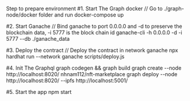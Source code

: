 Step to prepare environment
#1. Start The Graph docker
// Go to ./graph-node/docker folder and run
docker-compose up

#2. Start Ganache
// Bind ganache to port 0.0.0.0 and -d to preserve the blockchain data, -i 5777 is the block chain id
ganache-cli -h 0.0.0.0 -d -i 5777 --db ./ganache_data

#3. Deploy the contract
// Deploy the contract in network ganache
npx hardhat run --network ganache scripts/deploy.js

#4. Init The Graphql
graph codegen && graph build
graph create --node http://localhost:8020/ nhnam112/nft-marketplace
graph deploy --node http://localhost:8020/ --ipfs http://localhost:5001/

#5. Start the app
npm start